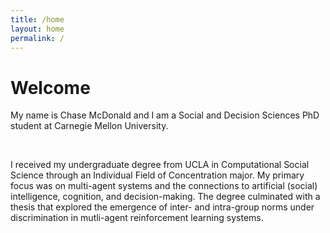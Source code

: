 ```yaml
---
title: /home
layout: home
permalink: /
---
```


# Welcome

My name is Chase McDonald and I am a Social and Decision Sciences PhD student at Carnegie Mellon University. <br/>

<br/>

I received my undergraduate degree from UCLA in Computational Social Science through an Individual Field of Concentration major. My primary focus was on multi-agent systems and the connections to artificial (social) intelligence, cognition, and decision-making. The degree culminated with a thesis that explored the emergence of inter- and intra-group norms under discrimination in mutli-agent reinforcement learning systems.  <br/>
